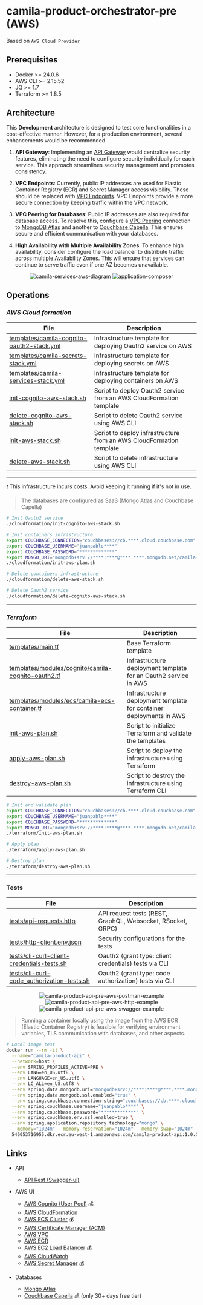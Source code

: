 # camila-product-orchestrator-pre (AWS)

Based on `AWS Cloud Provider`

## Prerequisites

* Docker >= 24.0.6
* AWS CLI >= 2.15.52
* JQ >= 1.7
* Terraform >= 1.8.5

## Architecture


This **Development** architecture is designed to test core functionalities in a cost-effective manner. However, for a production environment, several enhancements would be recommended.

1. **API Gateway**: Implementing an [API Gateway](https://docs.aws.amazon.com/apigateway/latest/developerguide/api-gateway-basic-concept.html) would centralize security features, eliminating the need to configure security individually for each service. This approach streamlines security management and promotes consistency.

2. **VPC Endpoints**: Currently, public IP addresses are used for Elastic Container Registry (ECR) and Secret Manager access visibility. These should be replaced with [VPC Endpoints](https://docs.aws.amazon.com/whitepapers/latest/aws-privatelink/what-are-vpc-endpoints.html). VPC Endpoints provide a more secure connection by keeping traffic within the VPC network.

3. **VPC Peering for Databases**: Public IP addresses are also required for database access. To resolve this, configure a [VPC Peering](https://docs.aws.amazon.com/vpc/latest/userguide/vpc-peering.html) connection to [MongoDB Atlas](https://www.mongodb.com/docs/atlas/security-vpc-peering/) and another to [Couchbase Capella](https://www.couchbase.com/blog/vpc-peering-capella-aws/). This ensures secure and efficient communication with your databases.

4. **High Availability with Multiple Availability Zones**: To enhance high availability, consider configure the load balancer to distribute traffic across multiple Availability Zones. This will ensure that services can continue to serve traffic even if one AZ becomes unavailable.

<p style="text-align: center">
  <img src="images/camila-services-aws-diagram.svg" alt="camila-services-aws-diagram">
  <img src="images/application-composer-camila-product-stack.png" alt="application-composer">
</p>

## Operations

### _AWS Cloud formation_

| File                                                                                                  | Description                                                         |
|-------------------------------------------------------------------------------------------------------|---------------------------------------------------------------------|
| [templates/camila-cognito-oauth2-stack.yml](cloudformation/templates/camila-cognito-oauth2-stack.yml) | Infrastructure template for deploying Oauth2 service on AWS         |
| [templates/camila-secrets-stack.yml](cloudformation/templates/camila-secrets-stack.yml)               | Infrastructure template for deploying secrets on AWS                |
| [templates/camila-services-stack.yml](cloudformation/templates/camila-services-stack.yml)             | Infrastructure template for deploying containers on AWS             |
| [init-cognito-aws-stack.sh](cloudformation/init-cognito-aws-stack.sh)                                 | Script to deploy Oauth2 service from an AWS CloudFormation template |
| [delete-cognito-aws-stack.sh](cloudformation/delete-cognito-aws-stack.sh)                             | Script to delete Oauth2 service using AWS CLI                       |
| [init-aws-stack.sh](cloudformation/init-aws-stack.sh)                                                 | Script to deploy infrastructure from an AWS CloudFormation template |
| [delete-aws-stack.sh](cloudformation/delete-aws-stack.sh)                                             | Script to delete infrastructure using AWS CLI                       |

---

❗ This infrastructure incurs costs. Avoid keeping it running if it's not in use.

> The databases are configured as SaaS (Mongo Atlas and Couchbase Capella)

```bash
# Init Oauth2 service
./cloudformation/init-cognito-aws-stack.sh

# Init containers infrastructure
export COUCHBASE_CONNECTION="couchbases://cb.****.cloud.couchbase.com"
export COUCHBASE_USERNAME="juanpablo****"
export COUCHBASE_PASSWORD="*************"
export MONGO_URI="mongodb+srv://****:****@****.****.mongodb.net/camila-db?ssl=true&retryWrites=true&w=majority&maxPoolSize=200&connectTimeoutMS=5000&socketTimeoutMS=120000"
./cloudformation/init-aws-plan.sh
```

```bash
# Delete containers infrastructure
./cloudformation/delete-aws-stack.sh

# Delete Oauth2 service
./cloudformation/delete-cognito-aws-stack.sh
```

---

### _Terraform_

| File                                                                                                               | Description                                                         |
|--------------------------------------------------------------------------------------------------------------------|---------------------------------------------------------------------|
| [templates/main.tf](terraform/templates/main.tf)                                                                   | Base Terraform template                                             |
| [templates/modules/cognito/camila-cognito-oauth2.tf](terraform/templates/modules/cognito/camila-cognito-oauth2.tf) | Infrastructure deployment template for an Oauth2 service in AWS     |
| [templates/modules/ecs/camila-ecs-container.tf](terraform/templates/modules/ecs/camila-ecs-container.tf)           | Infrastructure deployment template for container deployments in AWS |
| [init-aws-plan.sh](terraform/init-aws-plan.sh)                                                                     | Script to initialize Terraform and validate the templates           |
| [apply-aws-plan.sh](terraform/apply-aws-plan.sh)                                                                   | Script to deploy the infrastructure using Terraform                 |
| [destroy-aws-plan.sh](terraform/destroy-aws-plan.sh)                                                               | Script to destroy the infrastructure using Terraform CLI            |

```bash
# Init and validate plan
export COUCHBASE_CONNECTION="couchbases://cb.****.cloud.couchbase.com"
export COUCHBASE_USERNAME="juanpablo****"
export COUCHBASE_PASSWORD="*************"
export MONGO_URI="mongodb+srv://****:****@****.****.mongodb.net/camila-db?ssl=true&retryWrites=true&w=majority&maxPoolSize=200&connectTimeoutMS=5000&socketTimeoutMS=120000"
./terraform/init-aws-plan.sh

# Apply plan
./terraform/apply-aws-plan.sh
```

```bash
# Destroy plan
./terraform/destroy-aws-plan.sh
```

---

### Tests

| File                                                                                     | Description                                                 |
|------------------------------------------------------------------------------------------|-------------------------------------------------------------|
| [tests/api-requests.http](tests/api-requests.http)                                       | API request tests (REST, GraphQL, Websocket, RSocket, GRPC) |
| [tests/http-client.env.json](tests/http-client.env.json)                                 | Security configurations for the tests                       |
| [tests/cli-curl-client-credentials-tests.sh](tests/cli-curl-client-credentials-tests.sh) | Oauth2 (grant type: client credentials) tests via CLI       |
| [tests/cli-curl-code_authorization-tests.sh](tests/cli-curl-code_authorization-tests.sh) | Oauth2 (grant type: code authorization) tests via CLI       |

<p style="text-align: center">
  <img src="images/camila-product-api-pre-aws-postman-example.gif" alt="camila-product-api-pre-aws-postman-example">
  <img src="images/camila-product-api-pre-aws-http-example.gif" alt="camila-product-api-pre-aws-http-example">
  <img src="images/camila-product-api-pre-aws-swagger-example.gif" alt="camila-product-api-pre-aws-swagger-example">
</p>

> Running a container locally using the image from the AWS ECR (Elastic Container Registry) is feasible for verifying environment variables, TLS communication with databases, and other aspects.

```bash
# Local image test
docker run --rm -it \
  --name="camila-product-api" \
  --network=host \
  --env SPRING_PROFILES_ACTIVE=PRE \
  --env LANG=en_US.utf8 \
  --env LANGUAGE=en_US.utf8 \
  --env LC_ALL=en_US.utf8 \
  --env spring.data.mongodb.uri="mongodb+srv://****:****@****.****.mongodb.net/camila-db" \
  --env spring.data.mongodb.ssl.enabled="true" \
  --env spring.couchbase.connection-string="couchbases://cb.****.cloud.couchbase.com" \
  --env spring.couchbase.username="juanpablo****" \
  --env spring.couchbase.password="*************" \
  --env spring.couchbase.env.ssl.enabled=true \
  --env spring.application.repository.technology="mongo" \
  --memory="1024m" --memory-reservation="1024m" --memory-swap="1024m" --cpu-shares=500 \
  546053716955.dkr.ecr.eu-west-1.amazonaws.com/camila-product-api:1.0.0
```

## Links

* API
  * [API Rest (Swagger-ui)](https://poc.jpje-kops.xyz/product/api/webjars/swagger-ui/index.html#/)

* AWS UI
  * [AWS Cognito (User Pool)](https://eu-west-1.console.aws.amazon.com/cognito/v2/idp/user-pools?region=eu-west-1) 💰
  * [AWS CloudFormation](https://eu-west-1.console.aws.amazon.com/cloudformation/home?region=eu-west-1#/stacks?filteringText=&filteringStatus=active&viewNested=true)
  * [AWS ECS Cluster](https://eu-west-1.console.aws.amazon.com/ecs/v2/clusters/camila-product-cluster/services/camila-product-service/health?region=eu-west-1) 💰
  * [AWS Certificate Manager (ACM)](https://eu-west-1.console.aws.amazon.com/acm/home?region=eu-west-1#/certificates/list)
  * [AWS VPC](https://eu-west-1.console.aws.amazon.com/vpcconsole/home?region=eu-west-1#vpcs:)
  * [AWS ECR](https://eu-west-1.console.aws.amazon.com/ecr/repositories/private/546053716955/camila-product-api?region=eu-west-1)
  * [AWS EC2 Load Balancer](https://eu-west-1.console.aws.amazon.com/ec2/home?region=eu-west-1#LoadBalancers:) 💰
  * [AWS CloudWatch](https://eu-west-1.console.aws.amazon.com/cloudwatch/home?region=eu-west-1#logsV2:log-groups)
  * [AWS Secret Manager](https://eu-west-1.console.aws.amazon.com/secretsmanager/listsecrets?region=eu-west-1) 💰

* Databases
  * [Mongo Atlas](https://cloud.mongodb.com/v2/665f45371f34d90e0237aca0#/overview)
  * [Couchbase Capella](https://cloud.couchbase.com/databases?oid=6436d8a0-3909-4aea-8ff7-1673510b6c11) 💰 (only 30+ days free tier)
